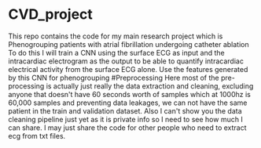 # CVD_project
This repo contains the code for my main research project which is Phenogrouping patients with atrial fibrillation undergoing catheter ablation <br />
 To do this I will train a CNN using the surface ECG as input and the intracardiac electrogram as the output to be able to quantify intracardiac electrical activity from the surface ECG alone. Use the features generated by this CNN for phenogrouping
#Preprocessing 
Here most of the pre-processing is actually just really the data extraction and cleaning, excluding anyone that doesn't have 60 seconds worth of samples which at 1000hz is 60,000 samples and preventing data leakages, we can not have the same patient in the train and validation dataset. Also I can't show you the data cleaning pipeline just yet as it is private info so I need to see how much I can share. I may just share the code for other people who need to extract ecg from txt files.
